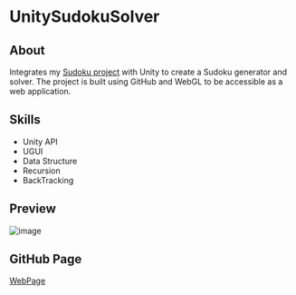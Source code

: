 # UnitySudokuSolver
## About
Integrates my [Sudoku project](https://github.com/suu0319/Sudoku) with Unity to create a Sudoku generator and solver. The project is built using GitHub and WebGL to be accessible as a web application.

## Skills
- Unity API
- UGUI
- Data Structure
- Recursion
- BackTracking

## Preview
![image](https://github.com/suu0319/UnitySodukuSolver/assets/59763965/b15ff344-a039-4197-98fd-31a98f1cb779)

## GitHub Page
[WebPage](https://suu0319.github.io/UnitySodukuSolverWebGL/)
